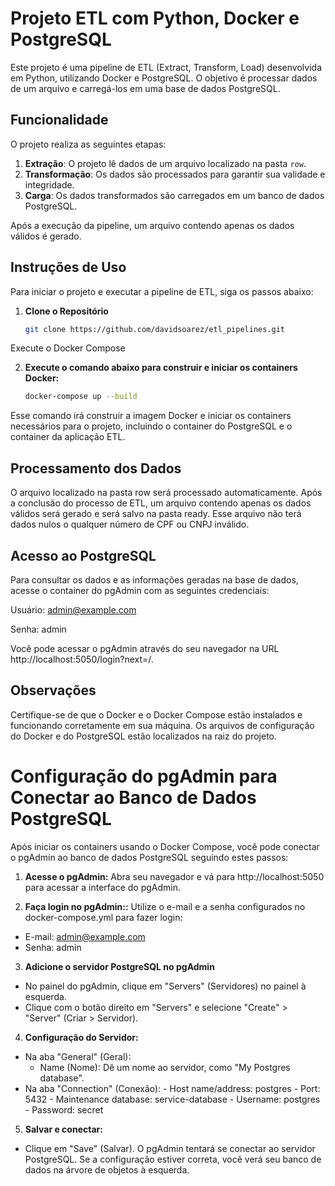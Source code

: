 # Projeto ETL com Python, Docker e PostgreSQL

Este projeto é uma pipeline de ETL (Extract, Transform, Load) desenvolvida em Python, utilizando Docker e PostgreSQL. O objetivo é processar dados de um arquivo e carregá-los em uma base de dados PostgreSQL.

## Funcionalidade

O projeto realiza as seguintes etapas:
1. **Extração**: O projeto lê dados de um arquivo localizado na pasta `row`.
2. **Transformação**: Os dados são processados para garantir sua validade e integridade.
3. **Carga**: Os dados transformados são carregados em um banco de dados PostgreSQL.

Após a execução da pipeline, um arquivo contendo apenas os dados válidos é gerado.

## Instruções de Uso

Para iniciar o projeto e executar a pipeline de ETL, siga os passos abaixo:

1. **Clone o Repositório**

   ```bash
   git clone https://github.com/davidsoarez/etl_pipelines.git

Execute o Docker Compose

2. **Execute o comando abaixo para construir e iniciar os containers Docker:**

   ```bash
   docker-compose up --build

Esse comando irá construir a imagem Docker e iniciar os containers necessários para o projeto, incluindo o container do PostgreSQL e o container da aplicação ETL.

## Processamento dos Dados

O arquivo localizado na pasta row será processado automaticamente. Após a conclusão do processo de ETL, um arquivo contendo apenas os dados válidos será gerado e será salvo na pasta ready. Esse arquivo não terá dados nulos o qualquer número de CPF ou CNPJ inválido.

## Acesso ao PostgreSQL
Para consultar os dados e as informações geradas na base de dados, acesse o container do pgAdmin com as seguintes credenciais:

Usuário: admin@example.com

Senha: admin

Você pode acessar o pgAdmin através do seu navegador na URL http://localhost:5050/login?next=/.

## Observações
Certifique-se de que o Docker e o Docker Compose estão instalados e funcionando corretamente em sua máquina.
Os arquivos de configuração do Docker e do PostgreSQL estão localizados na raiz do projeto.

# Configuração do pgAdmin para Conectar ao Banco de Dados PostgreSQL

Após iniciar os containers usando o Docker Compose, você pode conectar o pgAdmin ao banco de dados PostgreSQL seguindo estes passos:

1. **Acesse o pgAdmin:**
Abra seu navegador e vá para http://localhost:5050 para acessar a interface do pgAdmin.

2. **Faça login no pgAdmin::**
Utilize o e-mail e a senha configurados no docker-compose.yml para fazer login:

- E-mail: admin@example.com
- Senha: admin

3. **Adicione o servidor PostgreSQL no pgAdmin**
- No painel do pgAdmin, clique em "Servers" (Servidores) no painel à esquerda.
- Clique com o botão direito em "Servers" e selecione "Create" > "Server" (Criar > Servidor).

4. **Configuração do Servidor:**
- Na aba "General" (Geral):
   - Name (Nome): Dê um nome ao servidor, como "My Postgres database".
- Na aba "Connection" (Conexão):
      - Host name/address: postgres 
      - Port: 5432
      - Maintenance database: service-database 
      - Username: postgres
      - Password: secret

5. **Salvar e conectar:**
- Clique em "Save" (Salvar). O pgAdmin tentará se conectar ao servidor PostgreSQL. Se a configuração estiver correta, você verá seu banco de dados na árvore de objetos à esquerda.

